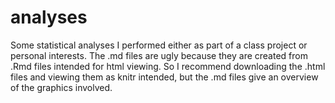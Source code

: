 # analyses
Some statistical analyses I performed either as part of a class project or personal interests. The .md files are ugly because they are created from .Rmd files intended for html viewing. So I recommend downloading the .html files and viewing them as knitr intended, but the .md files give an overview of the graphics involved.

